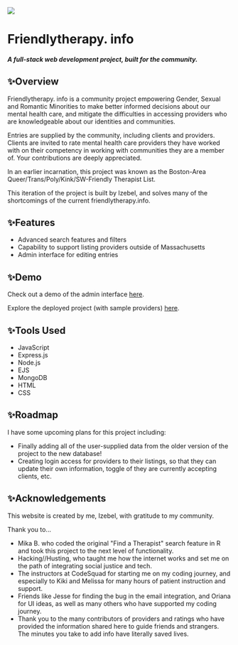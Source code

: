 [![](https://friendlytherapy.herokuapp.com/images/unicorn3.jpg)](https://friendlytherapy.herokuapp.com)
# Friendlytherapy. info
#### _A full-stack web development project, built for the community._


## ✨Overview

Friendlytherapy. info is a community project empowering Gender, Sexual and Romantic Minorities to make better informed decisions about our mental health care, and mitigate the difficulties in accessing providers who are knowledgeable about our identities and communities.

Entries are supplied by the community, including clients and providers. Clients are invited to rate mental health care providers they have worked with on their competency in working with communities they are a member of. Your contributions are deeply appreciated.

In an earlier incarnation, this project was known as the Boston-Area Queer/Trans/Poly/Kink/SW-Friendly Therapist List.

This iteration of the project is built by Izebel, and solves many of the shortcomings of the current friendlytherapy.info. 

## ✨Features
 - Advanced search features and filters
 - Capability to support listing providers outside of Massachusetts
 - Admin interface for editing entries

## ✨Demo
Check out a demo of the admin interface [here](https://www.youtube.com/watch?v=1D7rogX_yoQ). 

Explore the deployed project (with sample providers) [here](https://friendlytherapy.herokuapp.com/).

## ✨Tools Used
- JavaScript
- Express.js
- Node.js
- EJS
- MongoDB
- HTML
- CSS

## ✨Roadmap

I have some upcoming plans for this project including:

- Finally adding all of the user-supplied data from the older version of the project to the new database!
- Creating login access for providers to their listings, so that they can update their own information, toggle of they are currently accepting clients, etc.

## ✨Acknowledgements
This website is created by me, Izebel, with gratitude to my community.

Thank you to...

- Mika B. who coded the original "Find a Therapist" search feature in R and took this project to the next level of functionality.
- Hacking//Husting, who taught me how the internet works and set me on the path of integrating social justice and tech.
- The instructors at CodeSquad for starting me on my coding journey, and especially to Kiki and Melissa for many hours of patient instruction and support.
- Friends like Jesse for finding the bug in the email integration, and Oriana for UI ideas, as well as many others who have supported my coding journey.
- Thank you to the many contributors of providers and ratings who have provided the information shared here to guide friends and strangers. The minutes you take to add info have literally saved lives.
